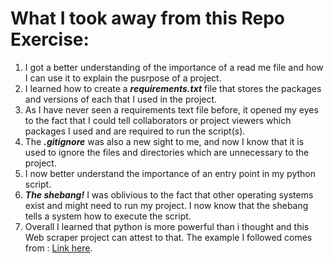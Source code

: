 # **What I took away from this Repo Exercise:**

1. I got a better understanding of the importance of a read me file and how I can use it to explain the pusrpose of a project.
2. I learned how to create a ***requirements.txt*** file that stores the packages and versions of each that I used in the project.
3. As I have never seen a requirements text file before, it opened my eyes to the fact that I could tell collaborators or project viewers which packages I used and are required to run the script(*s*).
4. The ***.gitignore*** was also a new sight to me, and now I know that it is used to ignore the files and directories which are unnecessary to the project.
5. I now better understand the importance of an entry point in my python script.
6. ***The shebang!*** I was oblivious to the fact that other operating systems exist and might need to run my project. I now know that the shebang tells a system how to execute the script.
7. Overall I learned that python is more powerful than i thought and this Web scraper project can attest to that. The example I followed comes from : [Link here](https://realpython.com/beautiful-soup-web-scraper-python/).
